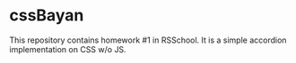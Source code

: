 # cssBayan
This repository contains homework #1 in RSSchool. It is a simple accordion implementation on CSS w/o JS.
